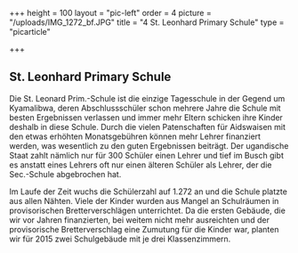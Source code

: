 +++
height = 100
layout = "pic-left"
order = 4
picture = "/uploads/IMG_1272_bf.JPG"
title = "4 St. Leonhard Primary Schule"
type = "picarticle"

+++
## St. Leonhard Primary Schule

Die St. Leonard Prim.-Schule ist die einzige Tagesschule in der Gegend um Kyamalibwa, deren Abschlussschüler schon mehrere Jahre die Schule mit besten Ergebnissen verlassen und immer mehr Eltern schicken ihre Kinder deshalb in diese Schule. Durch die vielen Patenschaften für Aidswaisen mit den etwas erhöhten Monatsgebühren können mehr Lehrer finanziert werden, was wesentlich zu den guten Ergebnissen beiträgt. Der ugandische Staat zahlt nämlich nur für 300 Schüler einen Lehrer und tief im Busch gibt es anstatt eines Lehrers oft nur einen älteren Schüler als Lehrer, der die Sec.-Schule abgebrochen hat.  
  
Im Laufe der Zeit wuchs die Schülerzahl auf 1.272 an und die Schule platzte aus allen Nähten. Viele der Kinder wurden aus Mangel an Schulräumen in provisorischen Bretterverschlägen unterrichtet. Da die ersten Gebäude, die wir vor Jahren finanzierten, bei weitem nicht mehr ausreichten und der provisorische Bretterverschlag eine Zumutung für die Kinder war, planten wir für 2015 zwei Schulgebäude mit je drei Klassenzimmern.